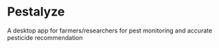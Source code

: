 # Pestalyze
A desktop app for farmers/researchers for pest monitoring and accurate pesticide recommendation
